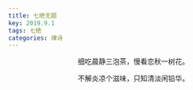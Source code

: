 ```yaml
---
title: 七绝无题
key: 2019.9.1
tags: 七绝
categories: 律诗
---
```


<p align="center">细吃晨静三泡茶，慢看恋秋一树花。
</p>
<p align="center">不解炎凉个滋味，只知清淡闲铅华。
</p>
<p align="center"></br>
</p>
